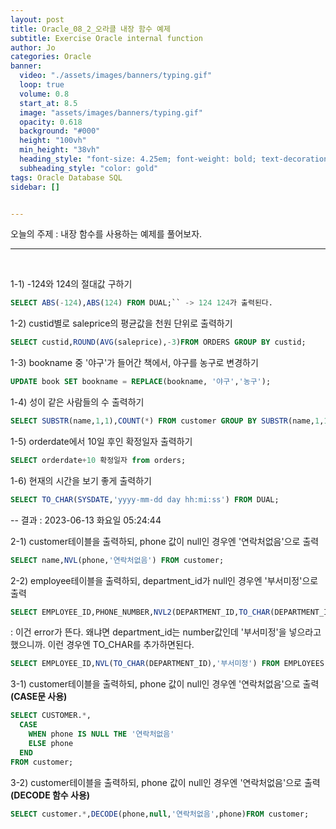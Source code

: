 ```yaml
---
layout: post
title: Oracle_08_2_오라클 내장 함수 예제
subtitle: Exercise Oracle internal function 
author: Jo
categories: Oracle
banner:
  video: "./assets/images/banners/typing.gif"
  loop: true
  volume: 0.8
  start_at: 8.5
  image: "assets/images/banners/typing.gif"
  opacity: 0.618
  background: "#000"
  height: "100vh"
  min_height: "38vh"
  heading_style: "font-size: 4.25em; font-weight: bold; text-decoration: underline"
  subheading_style: "color: gold"
tags: Oracle Database SQL
sidebar: []


---
```


오늘의 주제 :  내장 함수를 사용하는 예제를 풀어보자. <br>
 * * *
 <br>
 
1-1) -124와 124의 절대값 구하기
```sql
SELECT ABS(-124),ABS(124) FROM DUAL;`` -> 124 124가 출력된다.
```
1-2) custid별로 saleprice의 평균값을 천원 단위로 출력하기
```sql
SELECT custid,ROUND(AVG(saleprice),-3)FROM ORDERS GROUP BY custid;
```
1-3) bookname 중 '야구'가 들어간 책에서, 야구를 농구로 변경하기
```sql
UPDATE book SET bookname = REPLACE(bookname, '야구','농구');
```
1-4) 성이 같은 사람들의 수 출력하기<br>
```sql
SELECT SUBSTR(name,1,1),COUNT(*) FROM customer GROUP BY SUBSTR(name,1,1);
```
1-5) orderdate에서 10일 후인 확정일자 출력하기
```sql
SELECT orderdate+10 확정일자 from orders;
```
1-6) 현재의 시간을 보기 좋게 출력하기
```sql
SELECT TO_CHAR(SYSDATE,'yyyy-mm-dd day hh:mi:ss') FROM DUAL;
```
  -- 결과 : 2023-06-13 화요일 05:24:44<br>

2-1) customer테이블을 출력하되, phone 값이 null인 경우엔 '연락처없음'으로 출력
```sql
SELECT name,NVL(phone,'연락처없음') FROM customer;
```
2-2) employee테이블을 출력하되, department_id가 null인 경우엔 '부서미정'으로 출력
```sql
SELECT EMPLOYEE_ID,PHONE_NUMBER,NVL2(DEPARTMENT_ID,TO_CHAR(DEPARTMENT_ID),'부서미정') FROM EMPLOYEES;
```
 : 이건 error가 뜬다. 왜냐면 department_id는 number값인데 '부서미정'을 넣으라고 했으니까. 이런 경우엔 TO_CHAR를 추가하면된다. 
 ```sql
 SELECT EMPLOYEE_ID,NVL(TO_CHAR(DEPARTMENT_ID),'부서미정') FROM EMPLOYEES;
 ```

3-1) customer테이블을 출력하되, phone 값이 null인 경우엔 '연락처없음'으로 출력<b>(CASE문 사용)</b>
```sql
SELECT CUSTOMER.*,
  CASE
    WHEN phone IS NULL THE '연락처없음'
    ELSE phone
  END
FROM customer;
```

3-2) customer테이블을 출력하되, phone 값이 null인 경우엔 '연락처없음'으로 출력<b>(DECODE 함수 사용)</b>
```sql
SELECT customer.*,DECODE(phone,null,'연락처없음',phone)FROM customer;
```











